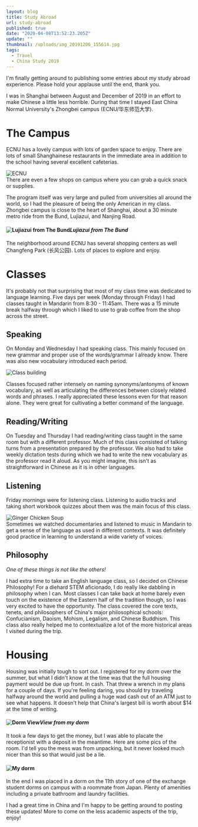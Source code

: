 ```yaml
---
layout: blog
title: Study Abroad
url: study-abroad
published: true
date: "2020-04-08T13:52:23.205Z"
update: ""
thumbnail: /uploads/img_20191206_155614.jpg
tags:
  - Travel
  - China Study 2019
---
```

I'm finally getting around to publishing some entries about my study abroad experience. Please hold your applause until the end, thank you.

I was in Shanghai between August and December of 2019 in an effort to make Chinese a little less horrible. During that time I stayed East China Normal University's Zhongbei campus (ECNU/华东师范大学).

# The Campus

ECNU has a lovely campus with lots of garden space to enjoy. There are lots of small Shanghainese restaurants in the immediate area in addition to the school having several excellent cafeterias. <div>![ECNU](/uploads/img_20191206_155614.jpg "ECNU")</div> There are even a few shops on campus where you can grab a quick snack or supplies.

The program itself was very large and pulled from universities all around the world, so I had the pleasure of being the only American in my class. Zhongbei campus is close to the heart of Shanghai, about a 30 minute metro ride from the Bund, Lujiazui, and Nanjing Road.

#### ![Lujiazui from The Bund](/uploads/mvimg_20191020_213145.jpg "Lujiazui from The Bund")*Lujiazui from The Bund*

The neighborhood around ECNU has several shopping centers as well Changfeng Park (长风公园). Lots of places to explore and enjoy.

# Classes

It's probably not that surprising that most of my class time was dedicated to language learning. Five days per week (Monday through Friday) I had classes taught in Mandarin from 8:30 - 11:45am. There was a 15 minute break halfway through which I liked to use to grab coffee from the shop across the street.

## Speaking

On Monday and Wednesday I had speaking class. This mainly focused on new grammar and proper use of the words/grammar I already know. There was also new vocabulary introduced each period. <p>![Class building](/uploads/mvimg_20190924_092023.jpg "Class building")</p> Classes focused rather intensely on naming synonyms/antonyms of known vocabulary, as well as articulating the differences between closely related words and phrases. I really appreciated these lessons even for that reason alone. They were great for cultivating a better command of the language.

## Reading/Writing

On Tuesday and Thursday I had reading/writing class taught in the same room but with a different professor. Much of this class consisted of talking turns from a presentation prepared by the professor. We also had to take weekly dictation tests during which we had to write the new vocabulary as the professor read it aloud. As you might imagine, this isn't as straightforward in Chinese as it is in other languages.

## Listening

Friday mornings were for listening class. Listening to audio tracks and taking short workbook quizzes about them was the main focus of this class. <div>![Ginger Chicken Soup](/uploads/img_20191019_130453_exported_stabilized_178720828601232833.gif "Ginger Chicken Soup")</div> Sometimes we watched documentaries and listened to music in Mandarin to get a sense of the language as used in different contexts. It was definitely good practice in learning to understand a wide variety of voices.

## Philosophy

*One of these things is not like the others!*

I had extra time to take an English language class, so I decided on Chinese Philosophy! For a diehard STEM aficionado, I do really like dabbling in philosophy when I can. Most classes I can take back at home barely even touch on the existence of the Eastern half of the tradition though, so I was very excited to have the opportunity. The class covered the core texts, tenets, and philosophers of China's major philosophical schools: Confucianism, Daoism, Mohism, Legalism, and Chinese Buddhism. This class also really helped me to contextualize a lot of the more historical areas I visited during the trip.

# Housing

Housing was initially tough to sort out. I registered for my dorm over the summer, but what I didn't know at the time was that the full housing payment would be due up front. In cash. That threw a wrench in my plans for a couple of days. If you're feeling daring, you should try traveling halfway around the world and pulling a huge wad cash out of an ATM just to see what happens. It doesn't help that China's largest bill is worth about $14 at the time of writing.

#### ![Dorm View](/uploads/mvimg_20190829_044435.jpg)*View from my dorm*

It took a few days to get the money, but I was able to placate the receptionist with a deposit in the meantime. Here are some pics of the room. I'd tell you the mess was from unpacking, but it never looked much nicer than this so that would just be a lie.

#### ![My dorm](/uploads/mvimg_20190901_141543.jpg "My dorm")

In the end I was placed in a dorm on the 11th story of one of the exchange student dorms on campus with a roommate from Japan. Plenty of amenities including a private bathroom and laundry facilities.

I had a great time in China and I'm happy to be getting around to posting these updates! More to come on the less academic aspects of the trip, enjoy!